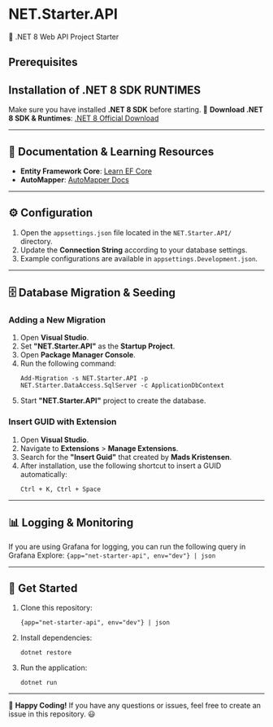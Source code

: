 # **NET.Starter.API**
🚀 .NET 8 Web API Project Starter

## **Prerequisites**
## Installation of .NET 8 SDK RUNTIMES
Make sure you have installed **.NET 8 SDK** before starting.
🔗 **Download .NET 8 SDK & Runtimes**:
[.NET 8 Official Download](https://dotnet.microsoft.com/en-us/download/dotnet/8.0)

---

## **📖 Documentation & Learning Resources**
- **Entity Framework Core**: [Learn EF Core](https://www.learnentityframeworkcore.com/)
- **AutoMapper**: [AutoMapper Docs](https://automapper.org/)

---

## **⚙️ Configuration**
1. Open the `appsettings.json` file located in the `NET.Starter.API/` directory.
2. Update the **Connection String** according to your database settings.
3. Example configurations are available in `appsettings.Development.json`.

---

## **🗄️ Database Migration & Seeding**

### **Adding a New Migration**
1. Open **Visual Studio**.
2. Set **"NET.Starter.API"** as the **Startup Project**.
3. Open **Package Manager Console**.
4. Run the following command:
	```
	Add-Migration -s NET.Starter.API -p NET.Starter.DataAccess.SqlServer -c ApplicationDbContext
	```
5. Start **"NET.Starter.API"** project to create the database.

### Insert GUID with Extension
1. Open **Visual Studio**.
2. Navigate to **Extensions** > **Manage Extensions**.
3. Search for the **"Insert Guid"** that created by **Mads Kristensen**.
4. After installation, use the following shortcut to insert a GUID automatically:
	```
	Ctrl + K, Ctrl + Space
	```

---

## **📊 Logging & Monitoring**
If you are using Grafana for logging, you can run the following query in Grafana Explore:
	```
	{app="net-starter-api", env="dev"} | json
	```

---

## **🎯 Get Started**
1. Clone this repository:
	```
	{app="net-starter-api", env="dev"} | json
	```
2. Install dependencies:
	```
	dotnet restore
	```
3. Run the application:
	```
	dotnet run
	```

---

🚀 **Happy Coding!**
If you have any questions or issues, feel free to create an issue in this repository. 😃
